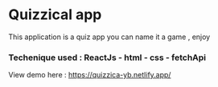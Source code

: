 # Quizzical app
This application is a quiz app you can name it a game , enjoy
### Techenique used : ReactJs - html - css - fetchApi

View demo here : <https://quizzica-yb.netlify.app/>
